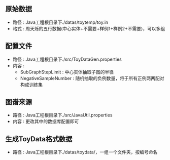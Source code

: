 ## 原始数据

- 路径 : Java工程根目录下./datas/toytemp/toy.in
- 格式 : 周天烁的五行数据(中心实体+不需要+样例1+样例2+不需要)，可以多组

## 配置文件

- 路径 : Java工程根目录下./src/ToyDataGen.properties
- 内容 :   
  - SubGraphStepLimit : 中心实体抽取子图的半径
  - NegativeSampleNumber : 随机抽取的负例数量，将于所有正例两两配对构成训练集

## 图谱来源

- 路径 : Java工程根目录下./src/JavaUtil.properties
- 内容 : 更改其中的数据库配置即可

## 生成ToyData格式数据

- 路径 : Java工程根目录下./datas/toydata/，一组一个文件夹，按编号命名